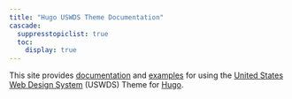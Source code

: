 ```yaml
---
title: "Hugo USWDS Theme Documentation"
cascade:
  suppresstopiclist: true
  toc:
    display: true
---
```


This site provides [documentation](documentation/) and [examples](examples/) for using the [United States Web Design System](https://designsystem.digital.gov/) (USWDS) Theme for [Hugo](https://gohugo.io/).
